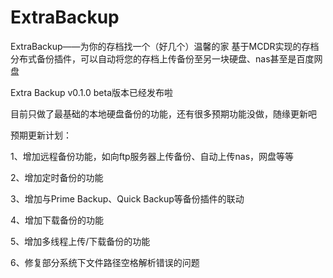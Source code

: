 # ExtraBackup
ExtraBackup——为你的存档找一个（好几个）温馨的家
基于MCDR实现的存档分布式备份插件，可以自动将您的存档上传备份至另一块硬盘、nas甚至是百度网盘

Extra Backup v0.1.0 beta版本已经发布啦

目前只做了最基础的本地硬盘备份的功能，还有很多预期功能没做，随缘更新吧

预期更新计划：

1、增加远程备份功能，如向ftp服务器上传备份、自动上传nas，网盘等等

2、增加定时备份的功能

3、增加与Prime Backup、Quick Backup等备份插件的联动

4、增加下载备份的功能

5、增加多线程上传/下载备份的功能

6、修复部分系统下文件路径空格解析错误的问题

